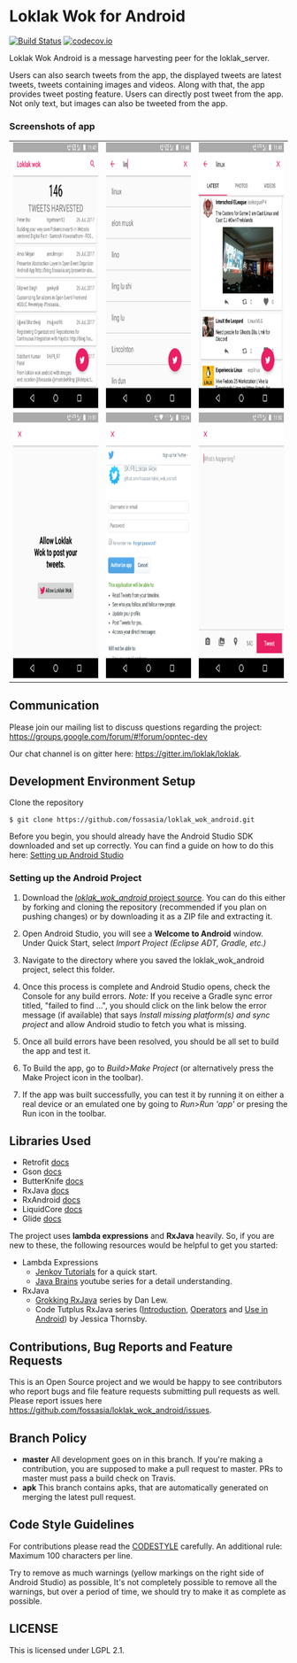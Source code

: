 # Loklak Wok for Android

[![Build Status](https://travis-ci.org/fossasia/loklak_wok_android.svg?branch=master)](https://travis-ci.org/fossasia/loklak_wok_android)
[![codecov.io](https://codecov.io/github/fossasia/loklak_wok_android/coverage.svg)](https://codecov.io/github/fossasia/loklak_wok_android)

Loklak Wok Android is a message harvesting peer for the loklak_server.

Users can also search tweets from the app, the displayed tweets are latest tweets, tweets containing images and videos. Along with that, the app provides tweet posting feature. Users can directly post tweet from the app. Not only text, but images can also be tweeted from the app.

### Screenshots of app

<table>
  <tr>
    <td><img src="docs/_static/tweet_harvesting.png" height = "480" width="270"></td>
    <td><img src="docs/_static/tweet_search_suggestions.png" height = "480" width="270"></td>
    <td><img src="docs/_static/tweet_search.png" height = "480" width="270"></td>
  <tr>
    <td><img src="docs/_static/tweet_post_authorization.png" height = "480" width="270"></td>
    <td><img src="docs/_static/twitter_authorization_login.png" height = "480" width="270"></td>
    <td><img src="docs/_static/tweet_posting.png" height = "480" width="270"></td>
  </tr>
</table>

## Communication
Please join our mailing list to discuss questions regarding the project: https://groups.google.com/forum/#!forum/opntec-dev

Our chat channel is on gitter here: https://gitter.im/loklak/loklak.

## Development Environment Setup
Clone the repository
```
$ git clone https://github.com/fossasia/loklak_wok_android.git 
```
Before you begin, you should already have the Android Studio SDK downloaded and set up correctly. You can find a guide on how to do this here: [Setting up Android Studio](http://developer.android.com/sdk/installing/index.html?pkg=studio)

### Setting up the Android Project

1. Download the [_loklak_wok_android_ project source](https://github.com/fossasia/loklak_wok_android). You can do this either by forking and cloning the repository (recommended if you plan on pushing changes) or by downloading it as a ZIP file and extracting it.

2. Open Android Studio, you will see a **Welcome to Android** window. Under Quick Start, select _Import Project (Eclipse ADT, Gradle, etc.)_

3. Navigate to the directory where you saved the loklak_wok_android project, select this folder.

4. Once this process is complete and Android Studio opens, check the Console for any build errors.
   _Note:_ If you receive a Gradle sync error titled, "failed to find ...", you should click on the link below the error message (if available) that says _Install missing platform(s) and sync project_ and allow Android studio to fetch you what is missing.

5. Once all build errors have been resolved, you should be all set to build the app and test it.

6. To Build the app, go to _Build>Make Project_ (or alternatively press the Make Project icon in the toolbar).

7. If the app was built successfully, you can test it by running it on either a real device or an emulated one by going to _Run>Run 'app'_ or presing the Run icon in the toolbar.

## Libraries Used
* Retrofit [docs](http://square.github.io/retrofit/2.x/retrofit/)
* Gson [docs](http://www.javadoc.io/doc/com.google.code.gson/gson/2.8.1)
* ButterKnife [docs](http://jakewharton.github.io/butterknife/javadoc/)
* RxJava [docs](http://reactivex.io/RxJava/javadoc/)
* RxAndroid [docs](https://www.javadoc.io/doc/io.reactivex/rxandroid/1.2.1)
* LiquidCore [docs](https://liquidplayer.github.io/LiquidCoreAndroid/0.2.2/)
* Glide [docs](http://bumptech.github.io/glide/javadocs/images/360/index.html)

The project uses **lambda expressions** and **RxJava** heavily. So, if you are new to these, the 
following resources would be helpful to get you started:
* Lambda Expressions
    * [Jenkov Tutorials](http://tutorials.jenkov.com/java/lambda-expressions.html) for a quick start.
    * [Java Brains](https://www.youtube.com/playlist?list=PLqq-6Pq4lTTa9YGfyhyW2CqdtW9RtY-I3) youtube
    series for a detail understanding.
* RxJava
    * [Grokking RxJava](http://blog.danlew.net/2014/09/15/grokking-rxjava-part-1/) series by Dan Lew.
    * Code Tutplus RxJava series ([Introduction](https://code.tutsplus.com/tutorials/getting-started-with-rxjava-20-for-android--cms-28345), 
    [Operators](https://code.tutsplus.com/tutorials/reactive-programming-operators-in-rxjava-20--cms-28396) 
    and [Use in Android](https://code.tutsplus.com/tutorials/rxjava-for-android-apps-introducing-rxbinding-and-rxlifecycle--cms-28565)) by Jessica Thornsby.

## Contributions, Bug Reports and Feature Requests
This is an Open Source project and we would be happy to see contributors who report bugs and file 
feature requests submitting pull requests as well. Please report issues here 
https://github.com/fossasia/loklak_wok_android/issues.

## Branch Policy
* **master** All development goes on in this branch. If you're making a contribution, you are 
supposed to make a pull request to master. PRs to master must pass a build check on Travis.
* **apk** This branch contains apks, that are automatically generated on merging the latest pull request.

## Code Style Guidelines
For contributions please read the [CODESTYLE](https://source.android.com/source/code-style) carefully.
An additional rule: Maximum 100 characters per line.

Try to remove as much warnings (yellow markings on the right side of Android Studio) as possible, 
It's not completely possible to remove all the warnings, but over a period of time, we should try to
 make it as complete as possible.

## LICENSE
This is licensed under LGPL 2.1.
